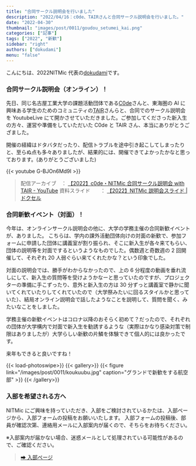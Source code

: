 ```yaml
---
title: "合同サークル説明会を行いました"
description: "2022/04/16：c0de、TAIRさんと合同サークル説明会を行いました。"
date: "2022-04-30"
thumbnail: "images/post/0011/goudou_setumei_kai.png"
categories: ["記事"]
tags: ["2022", "新歓"]
sidebar: "right"
authors: ["dokudami"]
menu: "false"
---
```


こんにちは、2022NITMic 代表の[dokudami](http://nitmic.club.nitech.ac.jp/authors/dokudami/)です。

### 合同サークル説明会（オンライン）！

先日、同じ名古屋工業大学の課題活動団体である[C0de](https://x.com/c0demattari)さんと、東海圏の AI に興味ある学生のためのコミュニティの[TAIR](https://x.com/tairproject)さんらと、合同でのサークル説明会を YoutubeLive にて開かさせていただきました。ご参加してくださった新入生の方々、運営や準備をしていただいた C0de と TAIR さん、本当にありがとうござました。

開催の経緯はドタバタだったり、配信トラブルを途中引き起こしてしまったりと、至らぬ点も多々ありましたが、結果的には、開催できてよかったかなと思っております。(ありがとうございました)

{{< youtube G-BJOn6Md9I >}}

> 配信アーカイブ　： [【2022】c0de・NITMic 合同サークル説明会 with TAIR - YouTube](https://www.youtube.com/watch?v=MB_o8w3Q1mc)
> 資料スライド　　： [【2022】NITMic 説明会スライド | ドクセル](https://www.docswell.com/s/dokudami/Z346JK-2022-04-21-024719)

### 合同新歓イベント（対面）！

今年は、オンラインサークル説明会の他に、大学の学務主催の合同新歓イベントが、ありました。
こちらは、学内の課外活動団体向けの対面の新歓で、参加フォームに申請した団体に講義室が割り振られ、そこに新入生が各々来てもらい、団体の説明等を対面でするというようなものでした。偶数週と奇数週の 2 回開催して、それぞれ 20 人弱ぐらい来てくれたかな？という印象でした。

対面の説明会では、勝手がわからなかったので、上の 6 分程度の動画を垂れ流しにして、新入生の質問等を受けようかなーと思っていたのですが、プロジェクターの準備に手こずったり、意外と新入生の方は 30 分ずっと講義室で静かに聞いてくれていたりしてくれていたので（大学祭みたいに回るスタイルかと思っていた）、結局オンライン説明会で話したようなことを説明して、質問を聞く、みたいなことをしました。

学務主催の新歓イベントはコロナ以降のおそらく初めて？だったので、それぞれの団体が大学構内で対面で新入生を勧誘するような（実際はかなり感染対策で制限はありましたが）大学らしい新歓の片鱗を体験できて個人的には良かったです。

来年もできると良いですね！

<!-- prettier-ignore-start -->
{{< load-photoswipe>}}
{{< gallery>}}
  {{< figure link="/images/post/0011/koukuubu.jpg" caption="グランドで新歓をする航空部" >}}
{{< /gallery>}}
<!-- prettier-ignore-end -->

### 入部を希望される方へ

NITMic にご興味を持っていただき、入部をご検討されているかたは、入部ページから、入部フォームの投稿をお願いいたします。
入部フォームの投稿後、部員が確認次第、連絡用メールに入部案内が届くので、そちらをお待ちください。

※入部案内が届かない場合、迷惑メールとして処理されている可能性があるので、ご確認ください。

> [➡ 入部ページ](http://nitmic.club.nitech.ac.jp/top/join/)
